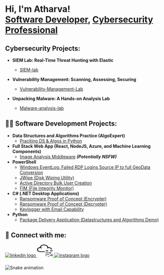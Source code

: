 <h1>Hi, I'm Atharva! <br/><a href="https://github.com/joshmadakor1">Software Developer</a>, <a href="https://www.linkedin.com/in/joshmadakor/">Cybersecurity Professional</a></h1>



<h2> Cybersecurity Projects:</h2>

- <b>SIEM Lab: Real-Time Threat Hunting with Elastic</b>
  - [SIEM-lab](https://github.com/AtharvaRasal/SIEM-lab)
    
- <b>Vulnerability Management: Scanning, Assessing, Securing</b>
  - [Vulnerability-Management-Lab](https://github.com/AtharvaRasal/Vulnerability-Management-Lab-Nessus) 
  
- <b>Unpacking Malware: A Hands-on Analysis Lab</b>
  - [Malware-analysis-lab](https://github.com/AtharvaRasal/Malware-analysis-lab)
  




<h2>👨‍💻 Software Development Projects:</h2>

- <b>Data Structures and Algorithms Practice (AlgoExpert)</b>
  - [Praciting DS & Algos in Python](https://github.com/joshmadakor1/Algorithms-Practice)
- <b>Full Stack Web App (React, NodeJS, Azure, and Machine Learning Components)</b>
  - [Image Analysis Middleware](https://github.com/joshmadakor1/4chan-Image-Analysis-Middleware-C964) <b><i>(Potentially NSFW)</b></i>
- <b>PowerShell</b>
  - [Windows EventLog: Failed RDP Logins Source IP to full GeoData Conversion](https://github.com/joshmadakor1/Sentinel-Lab)
  - [JWipe (Disk Wiping Utility)](https://github.com/joshmadakor1/Jwipe.PowerShell)
  - [Active Directory Bulk User Creation](https://github.com/joshmadakor1/AD_PS)
  - [FIM (File Integrity Monitor)](https://github.com/joshmadakor1/PowerShell-Integrity-FIM)
- <b>C# (.NET Desktop Applications)</b>
  - [Ransomware Proof of Concept (Encrypter)](https://github.com/joshmadakor1/EncrypterPOC)
  - [Ransomware Proof of Concept (Decrypter)](https://github.com/joshmadakor1/DecrypterPOC)
  - [Keylogger with Email Capability](https://github.com/joshmadakor1/Key-Logger-With-Email)
- <b>Python</b>
  - [Package Delivery Application (Datastructures and Algorithms Demo)](https://github.com/joshmadakor1/Package-Delivery-Pathfinding-Algorithm)


<h2> 🤳 Connect with me:</h2>


<div align="left">
  <a href="https://www.linkedin.com/in/atharva-rasal/" target="_blank">
    <img src="https://raw.githubusercontent.com/maurodesouza/profile-readme-generator/master/src/assets/icons/social/linkedin/default.svg" width="52" height="40" alt="linkedin logo"  />
  </a>
  <a href="https://tryhackme.com/p/atharva.rasal200" target="_blank">
    <img src="https://raw.githubusercontent.com/maurodesouza/profile-readme-generator/master/src/assets/icons/social/tryhackme/default.svg" width="52" height="40" alt="tryhackme logo"  />
  </a>
  <a href="https://www.instagram.com/_atharvarasal/" target="_blank">
    <img src="https://raw.githubusercontent.com/maurodesouza/profile-readme-generator/master/src/assets/icons/social/instagram/default.svg" width="52" height="40" alt="instagram logo"  />
  </a>
</div>

###

<img src="https://raw.githubusercontent.com/AtharvaRasal/AtharvaRasal/output/snake.svg" alt="Snake animation" />

###

